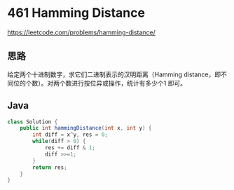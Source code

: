 # 461 Hamming Distance

https://leetcode.com/problems/hamming-distance/



## 思路

给定两个十进制数字，求它们二进制表示的汉明距离（Hamming distance，即不同位的个数）。对两个数进行按位异或操作，统计有多少个1 即可。

## Java

```java
class Solution {
    public int hammingDistance(int x, int y) {
        int diff = x^y, res = 0;
        while(diff > 0) {
            res += diff & 1;
            diff >>=1;
        }
        return res;
    }
}
```

